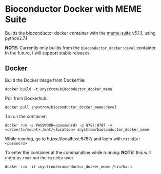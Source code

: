 # Bioconductor Docker with MEME Suite

Builds the bioconductor docker container with the [meme-suite](meme-suite.org) v5.1.1, using python3.7.1

**NOTE:** Currently only builds from the `bioconductor_docker:devel` container. In the future, I will support stable releases.

## Docker

Build the Docker image from Dockerfile:

```
docker build -t snystrom/bioconductor_docker_meme
```

Pull from Dockerhub:

```
docker pull snystrom/bioconductor_docker_meme:devel
```

To run the container:

```
docker run -e PASSWORD=<password> -p 8787:8787 -v <drive/to/mount>:/mnt/<location> snystrom/bioconductor_docker_meme
```

While running, go to https://localhost:8787/ and login with `rstudio:<password>`


To enter the container at the commandline while running:
**NOTE:** this will enter as `root` not the `rstudio` user

```
docker run -it snystrom/bioconductor_docker_meme /bin/bash
```
